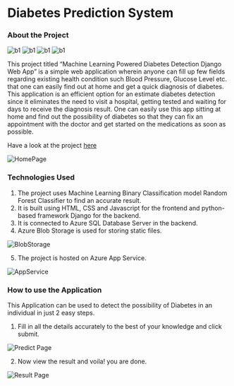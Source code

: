 # Diabetes Prediction System

### About the Project
![b1](https://img.shields.io/badge/-%20python-blue)
![b1](https://img.shields.io/badge/-%20django-yellow)
![b1](https://img.shields.io/badge/-%20machine%20learning-ff69b4)
![b1](https://img.shields.io/badge/-%20azure-blueviolet)

This project titled “Machine Learning Powered Diabetes Detection Django Web App” is a simple web application wherein anyone can fill up few fields regarding existing health condition such Blood Pressure, Glucose Level etc. that one can easily find out at home and get a quick diagnosis of diabetes. 
This application is an efficient option for an estimate diabetes detection since it eliminates the need to visit a hospital, getting tested and waiting for days to receive the diagnosis result. 
One can easily use this app sitting at home and find out the possibility of diabetes so that they can fix an appointment with the doctor and get started on the medications as soon as possible. 

Have a look at the project [here](https://diab2.azurewebsites.net/)

![HomePage](https://storagefrt123.blob.core.windows.net/static/images/homepage.jpeg)

### Technologies Used
1. The project uses Machine Learning Binary Classification model Random Forest Classifier to find an accurate result.
2. It is built using HTML, CSS and Javascript for the frontend and python-based framework Django for the backend.
3. It is connected to Azure SQL Database Server in the backend. 
4. Azure Blob Storage is used for storing static files.

![BlobStorage](https://storagefrt123.blob.core.windows.net/static/images/Blob.png)

5. The project is hosted on Azure App Service. 

![AppService](https://storagefrt123.blob.core.windows.net/static/images/AppService.png)

### How to use the Application
This Application can be used to detect the possibility of Diabetes in an individual in just 2 easy steps.

1. Fill in all the details accurately to the best of your knowledge and click submit.

![Predict Page](https://storagefrt123.blob.core.windows.net/static/images/Predict.jpeg)

2. Now view the result and voila! you are done.

![Result Page](https://storagefrt123.blob.core.windows.net/static/images/Result.jpeg)
